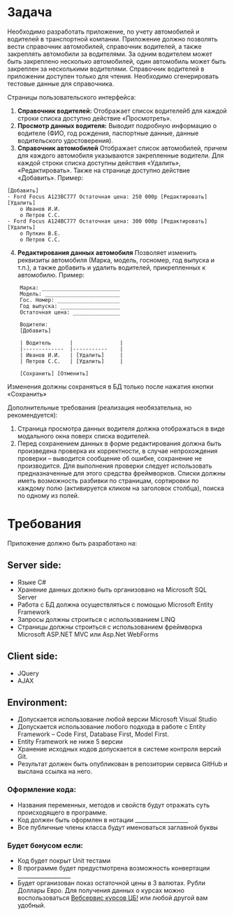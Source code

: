Задача
======

Необходимо разработать приложение, по учету автомобилей и водителей в транспортной компании. Приложение должно позволять вести справочник автомобилей, 
справочник водителей, а также закреплять автомобили за водителями. За одним водителем может быть закреплено несколько автомобилей, один автомобиль может 
быть закреплен за несколькими водителями. 
Справочник водителей в приложении доступен только для чтения. Необходимо сгенерировать тестовые данные для справочника.

Страницы пользовательского интерфейса:
 
1. **Справочник водителей:**
Отображает список водителейб для каждой строки списка доступно действие «Просмотреть».
 
1. **Просмотр данных водителя:** 
Выводит подробную информацию о водителе (ФИО, год рождения, паспортные данные, данные водительского удостоверения). 
 
1. **Справочник автомобилей**
Отображает список автомобилей, причем для каждого автомобиля указываются закрепленные водители. 
Для каждой строки списка доступны действия «Удалить», «Редактировать». 
Также на странице доступно действие «Добавить». 
Пример:

```
[Добавить]
· Ford Focus А123ВС777 Остаточная цена: 250 000р [Редактировать][Удалить]
	o Иванов И.И.
	o Петров С.С.
· Ford Focus А124ВС777 Остаточная цена: 300 000р [Редактировать][Удалить]
	o Пупкин В.Е.
	o Петров С.С.
```

4. **Редактирования данных автомобиля**
Позволяет изменить реквизиты автомобиля (Марка, модель, госномер, год выпуска и т.п.), а также добавить и удалить водителей, прикрепленных к автомобилю. 
Пример:
```
	Марка: _________________________
	Модель: ________________________
	Гос. Номер: ____________________
	Год выпуска: ___________________
	Остаточная цена: _______________
	
	Водители:
	[Добавить]

	| Водитель    	|           	|
	|-------------	|-----------	|
	| Иванов И.И. 	| [Удалить] 	|
	| Петров С.С. 	| [Удалить] 	|	

	[Сохранить] [Отменить]
```
Изменения должны сохраняться в БД только после нажатия кнопки «Сохранить» 

Дополнительные требования (реализация необязательна, но рекомендуется):
1. Страница просмотра данных водителя должна отображаться в виде модального окна поверх списка 
водителей.
1. Перед сохранением данных в форме редактирования должна быть произведена проверка их 
корректности, в случае непрохождения проверки – выводится сообщение об ошибке, сохранение 
не производится. Для выполнения проверки следует использовать предназначенные для этого средства
фреймворков. Списки должны иметь возможность разбивки по страницам, сортировки по каждому полю 
(активируется кликом на заголовок столбца), поиска по одному из полей. 

# Требования

Приложение должно быть разработано на:

## Server side:
* Языке C#
* Хранение данных должно быть организовано на Microsoft SQL Server
* Работа с БД должна осуществляться с помощью Microsoft Entity Framework
* Запросы должны строиться с использованием LINQ
* Страницы должны строиться с использованием фреймворка Microsoft ASP.NET MVC или Asp.Net WebForms

## Client side:
* JQuery
* AJAX

## Environment:
* Допускается использование любой версии Microsoft Visual Studio
* Допускается использование любого подхода в работе с Entity Framework 
– Code First, Database First, Model First.
* Entity Framework не ниже 5 версии
* Хранение исходных кодов допускается в системе контроля версий Git.
* Результат должен быть опубликован в репозитории сервиса GitHub и выслана ссылка на него.

### Оформление кода:
* Названия переменных, методов и свойств будут отражать суть происходящего в программе. 
* Код должен быть оформлен в нотации ___________________
* Все публичные члены класса будут именоваться заглавной буквы

### Будет бонусом если:
* Код будет покрыт Unit тестами
* В программе будет предустмотрена возможность конвертации ___________________
* Будет организован показ остаточной цены в 3 валютах. Рубли Доллары Евро. Для получения данных о курсах 
можно воспользоваться [Вебсервис курсов ЦБ!](https://www.cbr.ru/scripts/Root.asp?PrtId=DWS) или любой другой вам удобный.
